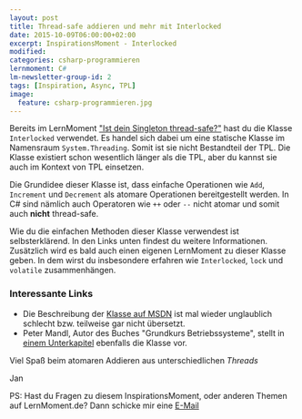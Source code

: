 ```yaml
---
layout: post
title: Thread-safe addieren und mehr mit Interlocked
date: 2015-10-09T06:00:00+02:00
excerpt: InspirationsMoment - Interlocked
modified:
categories: csharp-programmieren
lernmoment: C#
lm-newsletter-group-id: 2
tags: [Inspiration, Async, TPL]
image:
  feature: csharp-programmieren.jpg
---
```


Bereits im LernMoment ["Ist dein Singleton thread-safe?"](/csharp-programmieren/ist-dein-singleton-thread-safe/) hast du die Klasse `Interlocked` verwendet. Es handel sich dabei um eine statische Klasse im Namensraum `System.Threading`. Somit ist sie nicht Bestandteil der TPL. Die Klasse existiert schon wesentlich länger als die TPL, aber du kannst sie auch im Kontext von TPL einsetzen.

Die Grundidee dieser Klasse ist, dass einfache Operationen wie `Add`, `Increment` und `Decrement` als atomare Operationen bereitgestellt werden. In C# sind nämlich auch Operatoren wie `++` oder `--` nicht atomar und somit auch **nicht** thread-safe.

Wie du die einfachen Methoden dieser Klasse verwendest ist selbsterklärend. In den Links unten findest du weitere Informationen. Zusätzlich wird es bald auch einen eigenen LernMoment zu dieser Klasse geben. In dem wirst du insbesondere erfahren wie `Interlocked`, `lock` und `volatile` zusammenhängen.

### Interessante Links 

-	Die Beschreibung der [Klasse auf MSDN](https://msdn.microsoft.com/de-de/library/system.threading.interlocked(v=vs.110).aspx) ist mal wieder unglaublich schlecht bzw. teilweise gar nicht übersetzt.
-	Peter Mandl, Autor des Buches "Grundkurs Betriebssysteme", stellt in [einem Unterkapitel](https://books.google.de/books?id=T5SLBAAAQBAJ&pg=PA193&lpg=PA193&dq=c%23+Interlocked&source=bl&ots=4UaTs3rUwz&sig=aXZtk6hFlQ3n4-4uJ1CEzwkauJc&hl=de&sa=X&ved=0CE8Q6AEwCWoVChMImp-YnNS0yAIVwekUCh2UYgnB#v=onepage&q=c%23%20Interlocked&f=false) ebenfalls die Klasse vor.

Viel Spaß beim atomaren Addieren aus unterschiedlichen *Threads*

Jan


PS: Hast du Fragen zu diesem InspirationsMoment, oder anderen Themen auf LernMoment.de? Dann schicke mir eine [E-Mail](mailto:jan@lernmoment.de)
